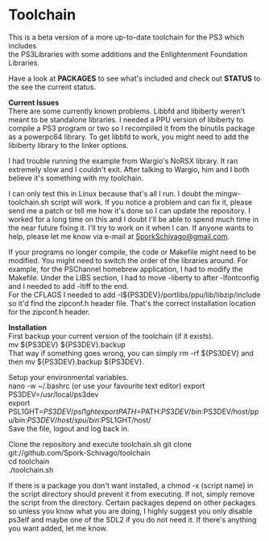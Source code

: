 Toolchain
=========

This is a beta version of a more up-to-date toolchain for the PS3 which includes  
the PS3Libraries with some additions and the Enlightenment Foundation Libraries.  
  
Have a look at **PACKAGES** to see what's included and check out **STATUS** to the see the current status.  

  **Current Issues**  
  There are some currently known problems.  Libbfd and libiberty weren't meant to be standalone libraries.  I needed
  a PPU version of libiberty to compile a PS3 program or two so I recompiled it from the binutils package as a
  powerpc64 library.  To get libbfd to work, you might need to add the libiberty library to the linker options.

  I had trouble running the example from Wargio's NoRSX library.  It ran extremely slow and I couldn't exit. After
  talking to Wargio, him and I both believe it's something with my toolchain.  

  I can only test this in Linux because that's all I run.  I doubt the mingw-toolchain.sh script will work.  If you
  notice a problem and can fix it, please send me a patch or tell me how it's done so I can update the repository.
  I worked for a long time on this and I doubt I'll be able to spend much time in the near future fixing it.  I'll try
  to work on it when I can.  If anyone wants to help, please let me know via e-mail at SporkSchivago@gmail.com.

  If your programs no longer compile, the code or Makefile might need to be modified.  You might need to switch the
  order of the libraries around.  For example, for the PSChannel homebrew application, I had to modify the Makefile.
  Under the LIBS section, I had to move -liberty to after -lfontconfig and I needed to add -ltiff to the end.  
  For the CFLAGS I needed to add -I${PS3DEV}/portlibs/ppu/lib/libzip/include so it'd find the zipconf.h header file.
  That's the correct installation location for the zipconf.h header.

  **Installation**  
   First backup your current version of the toolchain (if it exists).  
    mv ${PS3DEV} ${PS3DEV}.backup  
   That way if something goes wrong, you can simply rm -rf ${PS3DEV} and then mv ${PS3DEV}.backup ${PS3DEV}.  

   Setup your environmental variables.  
    nano -w ~/.bashrc (or use your favourite text editor)
    export PS3DEV=/usr/local/ps3dev  
    export PSL1GHT=$PS3DEV/psl1ght  
    export PATH=$PATH:$PS3DEV/bin:$PS3DEV/host/ppu/bin:$PS3DEV/host/spu/bin:$PSL1GHT/host/  
   Save the file, logout and log back in.

   Clone the repository and execute toolchain.sh
    git clone git://github.com/Spork-Schivago/toolchain  
    cd toolchain  
    ./toolchain.sh  
  
  If there is a package you don't want installed, a chmod -x (script name) in the script directory should prevent it
  from executing.  If not, simply remove the script from the directory.  Certain packages depend on other packages
  so unless you know what you are doing, I highly suggest you only disable ps3elf and maybe one of the SDL2 if you
  do not need it.  If there's anything you want added, let me know.
